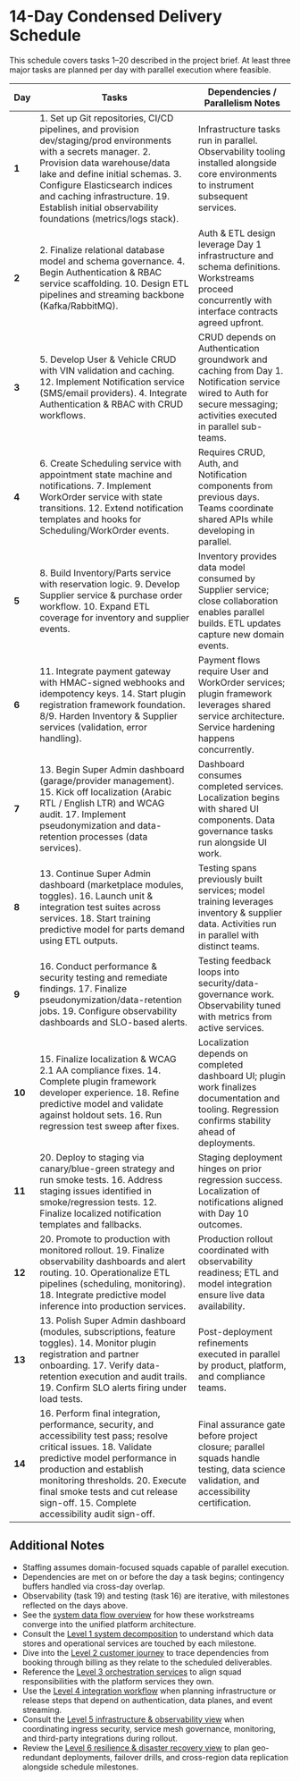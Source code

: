 # 14-Day Condensed Delivery Schedule

This schedule covers tasks 1–20 described in the project brief. At least three major tasks are planned per day with parallel execution where feasible.

| Day | Tasks | Dependencies / Parallelism Notes |
| --- | ----- | -------------------------------- |
| **1** | 1. Set up Git repositories, CI/CD pipelines, and provision dev/staging/prod environments with a secrets manager. 2. Provision data warehouse/data lake and define initial schemas. 3. Configure Elasticsearch indices and caching infrastructure. 19. Establish initial observability foundations (metrics/logs stack). | Infrastructure tasks run in parallel. Observability tooling installed alongside core environments to instrument subsequent services. |
| **2** | 2. Finalize relational database model and schema governance. 4. Begin Authentication & RBAC service scaffolding. 10. Design ETL pipelines and streaming backbone (Kafka/RabbitMQ). | Auth & ETL design leverage Day 1 infrastructure and schema definitions. Workstreams proceed concurrently with interface contracts agreed upfront. |
| **3** | 5. Develop User & Vehicle CRUD with VIN validation and caching. 12. Implement Notification service (SMS/email providers). 4. Integrate Authentication & RBAC with CRUD workflows. | CRUD depends on Authentication groundwork and caching from Day 1. Notification service wired to Auth for secure messaging; activities executed in parallel sub-teams. |
| **4** | 6. Create Scheduling service with appointment state machine and notifications. 7. Implement WorkOrder service with state transitions. 12. Extend notification templates and hooks for Scheduling/WorkOrder events. | Requires CRUD, Auth, and Notification components from previous days. Teams coordinate shared APIs while developing in parallel. |
| **5** | 8. Build Inventory/Parts service with reservation logic. 9. Develop Supplier service & purchase order workflow. 10. Expand ETL coverage for inventory and supplier events. | Inventory provides data model consumed by Supplier service; close collaboration enables parallel builds. ETL updates capture new domain events. |
| **6** | 11. Integrate payment gateway with HMAC-signed webhooks and idempotency keys. 14. Start plugin registration framework foundation. 8/9. Harden Inventory & Supplier services (validation, error handling). | Payment flows require User and WorkOrder services; plugin framework leverages shared service architecture. Service hardening happens concurrently. |
| **7** | 13. Begin Super Admin dashboard (garage/provider management). 15. Kick off localization (Arabic RTL / English LTR) and WCAG audit. 17. Implement pseudonymization and data-retention processes (data services). | Dashboard consumes completed services. Localization begins with shared UI components. Data governance tasks run alongside UI work. |
| **8** | 13. Continue Super Admin dashboard (marketplace modules, toggles). 16. Launch unit & integration test suites across services. 18. Start training predictive model for parts demand using ETL outputs. | Testing spans previously built services; model training leverages inventory & supplier data. Activities run in parallel with distinct teams. |
| **9** | 16. Conduct performance & security testing and remediate findings. 17. Finalize pseudonymization/data-retention jobs. 19. Configure observability dashboards and SLO-based alerts. | Testing feedback loops into security/data-governance work. Observability tuned with metrics from active services. |
| **10** | 15. Finalize localization & WCAG 2.1 AA compliance fixes. 14. Complete plugin framework developer experience. 18. Refine predictive model and validate against holdout sets. 16. Run regression test sweep after fixes. | Localization depends on completed dashboard UI; plugin work finalizes documentation and tooling. Regression confirms stability ahead of deployments. |
| **11** | 20. Deploy to staging via canary/blue-green strategy and run smoke tests. 16. Address staging issues identified in smoke/regression tests. 12. Finalize localized notification templates and fallbacks. | Staging deployment hinges on prior regression success. Localization of notifications aligned with Day 10 outcomes. |
| **12** | 20. Promote to production with monitored rollout. 19. Finalize observability dashboards and alert routing. 10. Operationalize ETL pipelines (scheduling, monitoring). 18. Integrate predictive model inference into production services. | Production rollout coordinated with observability readiness; ETL and model integration ensure live data availability. |
| **13** | 13. Polish Super Admin dashboard (modules, subscriptions, feature toggles). 14. Monitor plugin registration and partner onboarding. 17. Verify data-retention execution and audit trails. 19. Confirm SLO alerts firing under load tests. | Post-deployment refinements executed in parallel by product, platform, and compliance teams. |
| **14** | 16. Perform final integration, performance, security, and accessibility test pass; resolve critical issues. 18. Validate predictive model performance in production and establish monitoring thresholds. 20. Execute final smoke tests and cut release sign-off. 15. Complete accessibility audit sign-off. | Final assurance gate before project closure; parallel squads handle testing, data science validation, and accessibility certification. |

## Additional Notes
- Staffing assumes domain-focused squads capable of parallel execution.
- Dependencies are met on or before the day a task begins; contingency buffers handled via cross-day overlap.
- Observability (task 19) and testing (task 16) are iterative, with milestones reflected on the days above.
- See the [system data flow overview](../Diagrams/DataFlow/SystemOverview.md) for how these workstreams converge into the unified platform architecture.
- Consult the [Level 1 system decomposition](../Diagrams/DataFlow/Level1/SystemOverview-Level1.md) to understand which data stores and operational services are touched by each milestone.
- Dive into the [Level 2 customer journey](../Diagrams/DataFlow/Level2/SystemOverview-Level2.md) to trace dependencies from booking through billing as they relate to the scheduled deliverables.
- Reference the [Level 3 orchestration services](../Diagrams/DataFlow/Level3/SystemOverview-Level3.md) to align squad responsibilities with the platform services they own.
- Use the [Level 4 integration workflow](../Diagrams/DataFlow/Level4/SystemOverview-Level4.md) when planning infrastructure or release steps that depend on authentication, data planes, and event streaming.
- Consult the [Level 5 infrastructure & observability view](../Diagrams/DataFlow/Level5/SystemOverview-Level5.md) when coordinating ingress security, service mesh governance, monitoring, and third-party integrations during rollout.
- Review the [Level 6 resilience & disaster recovery view](../Diagrams/DataFlow/Level6/SystemOverview-Level6.md) to plan geo-redundant deployments, failover drills, and cross-region data replication alongside schedule milestones.
